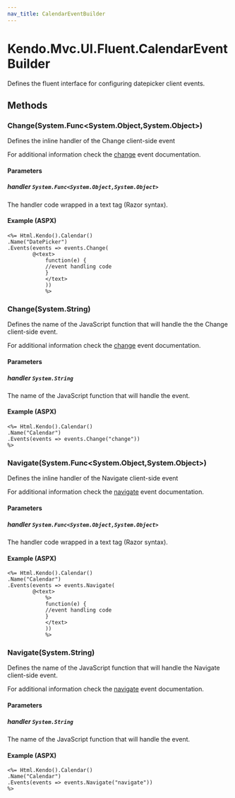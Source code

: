 ```yaml
---
nav_title: CalendarEventBuilder
---
```


# Kendo.Mvc.UI.Fluent.CalendarEventBuilder
Defines the fluent interface for configuring datepicker client events.




## Methods


### Change(System.Func\<System.Object,System.Object\>)
Defines the inline handler of the Change client-side event

For additional information check the [change](/api/web/calendar#events-change) event documentation.


#### Parameters

##### handler `System.Func<System.Object,System.Object>`
The handler code wrapped in a text tag (Razor syntax).




#### Example (ASPX)
    <%= Html.Kendo().Calendar()
    .Name("DatePicker")
    .Events(events => events.Change(
            @<text>
                function(e) {
                //event handling code
                }
                </text>
                ))
                %>


### Change(System.String)
Defines the name of the JavaScript function that will handle the the Change client-side event.

For additional information check the [change](/api/web/calendar#events-change) event documentation.


#### Parameters

##### handler `System.String`
The name of the JavaScript function that will handle the event.




#### Example (ASPX)
    <%= Html.Kendo().Calendar()
    .Name("Calendar")
    .Events(events => events.Change("change"))
    %>


### Navigate(System.Func\<System.Object,System.Object\>)
Defines the inline handler of the Navigate client-side event

For additional information check the [navigate](/api/web/calendar#events-navigate) event documentation.


#### Parameters

##### handler `System.Func<System.Object,System.Object>`
The handler code wrapped in a text tag (Razor syntax).




#### Example (ASPX)
    <%= Html.Kendo().Calendar()
    .Name("Calendar")
    .Events(events => events.Navigate(
            @<text>
                %>
                function(e) {
                //event handling code
                }
                </text>
                ))
                %>


### Navigate(System.String)
Defines the name of the JavaScript function that will handle the Navigate client-side event.

For additional information check the [navigate](/api/web/calendar#events-navigate) event documentation.


#### Parameters

##### handler `System.String`
The name of the JavaScript function that will handle the event.




#### Example (ASPX)
    <%= Html.Kendo().Calendar()
    .Name("Calendar")
    .Events(events => events.Navigate("navigate"))
    %>



